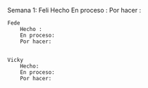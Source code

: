 Semana 1:
    Feli
        Hecho
        En proceso : 
        Por hacer : 

    Fede
        Hecho : 
        En proceso:
        Por hacer: 


    Vicky
        Hecho: 
        En proceso: 
        Por hacer: 

